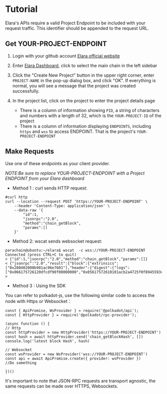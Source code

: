 # Tutorial
Elara's  APIs require a valid Project Endpoint to be included with your request traffic. This identifier should be appended to the request URL.

## Get YOUR-PROJECT-ENDPOINT
1. Login with your github account [Elara official website](https://elara.patract.io/)

2. Enter [Elara Dashboard](https://elara.patract.io/#/dashboard/console), click to select the main chain in the left sidebar

3. Click the "Create New Project" button in the upper right corner, enter `PROJECT-NAME` in the pop-up dialog box, and click "OK". If everything is normal, you will see a message that the project was created successfully.

4. In the project list, click on the project to enter the project details page
     - There is a column of information showing `PID`, a string of characters and numbers with a length of 32, which is the `YOUR-PROJECT-ID` of the project
     - There is a column of information displaying `ENDPOINTS`, including `https` and `wss` to access ENDPOINT. That is the project's `YOUR-PROJECT-ENDPOINT`



## Make Requests

Use one of these endpoints as your  client provider.


*NOTE:Be sure to replace YOUR-PROJECT-ENDPOINT with a Project ENDPOINT from your Elara dashboard*

- Method 1 : curl sends HTTP request:
```
#curl http
curl --location --request POST 'https://YOUR-PROJECT-ENDPOINT' \
    --header 'Content-Type: application/json' \
    --data-raw '{
        "id":1,
        "jsonrpc":"2.0",
        "method":"chain_getBlock",
        "params":[]
    }'
```

- Method 2: wscat sends websocket request:
```
parachain@ubuntu:~/elara$ wscat  -c wss://YOUR-PROJECT-ENDPOINT
Connected (press CTRL+C to quit)
> {"id":1,"jsonrpc":"2.0","method":"chain_getBlock","params":[]}
< {"jsonrpc":"2.0","result":{"block":{"extrinsics":["0x280402000b901ac96e7601"],"header":{"digest":{"logs":["0x066175726120dfcdf90f00000000","0x05617572610101acb2a4725f0f8945593cea6aa6ef70df2a8fd4a2c4eb1c0d1bf51828f26e371f897473113541f9c0d9f94e51471a3d685a86866a12133ea012d2777bb9709589"]},"extrinsicsRoot":"0xcca5112546305b07d904c2aa26155dffe6c66de043708e1ac89e57609fbcc6d1","number":"0x17922","parentHash":"0xdb798a19707ef9085b97d0b00854c613ae4abdb560e2ea1164f2e7bbfbc288a1","stateRoot":"0xdc575fe975067ded933020df9035db0e496143e6b9a062a4313fd1f6e9d02922"}},"justification":null},"id":1}
> 
```

- Method 3 : Using the SDK

You can refer to polkadot-js, use the following similar code to access the node with Https or Websocket：
```
const { ApiPromise, WsProvider } = require('@polkadot/api');
const { HttpProvider } = require('@polkadot/rpc-provider');

(async function () {
// Http
const httpProvider = new HttpProvider('https://YOUR-PROJECT-ENDPOINT')
const hash = await httpProvider.send('chain_getBlockHash', [])
console.log('latest block Hash', hash)

// Websocket
const wsProvider = new WsProvider('wss://YOUR-PROJECT-ENDPOINT')
const api = await ApiPromise.create({ provider: wsProvider })
//Do something

})()
```

It's important to note that JSON-RPC requests are transport agnostic, the same requests can be made over HTTPS, Websockets.





